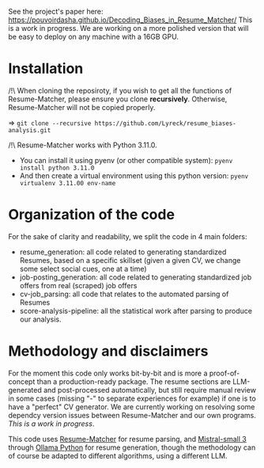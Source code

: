 See the project's paper here: https://pouvoirdasha.github.io/Decoding_Biases_in_Resume_Matcher/
This is a work in progress. We are working on a more polished version that will be easy to deploy on any machine with a 16GB GPU.

# Installation

/!\ When cloning the reposiroty, if you wish to get all the functions of Resume-Matcher, please ensure you clone **recursively**. Otherwise, Resume-Matcher will not be copied properly.

=> `git clone --recursive https://github.com/Lyreck/resume_biases-analysis.git`

/!\ Resume-Matcher works with Python 3.11.0. 
- You can install it using pyenv (or other compatible system): `pyenv install python 3.11.0`
- And then create a virtual environment using this python version: `pyenv virtualenv 3.11.00 env-name`

# Organization of the code

For the sake of clarity and readability, we split the code in 4 main folders:
- resume_generation: all code related to generating standardized Resumes, based on a specific skillset (given a given CV, we change some select social cues, one at a time)
- job-posting_generation: all code related to generating standardized job offers from real (scraped) job offers
- cv-job_parsing: all code that relates to the automated parsing of Resumes
- score-analysis-pipeline: all the statistical work after parsing to produce our analysis.

# Methodology and disclaimers
For the moment this code only works bit-by-bit and is more a proof-of-concept than a production-ready package.
The resume sections are LLM-generated and post-processed automatically, but still require manual review in some cases (missing "-" to separate experiences for example) if one is to have a "perfect" CV generator.
We are currently working on resolving some dependcy version issues between Resume-Matcher and our own programs. *This is a work in progress*.


This code uses [Resume-Matcher](https://github.com/srbhr/Resume-Matcher) for resume parsing, and [Mistral-small 3](https://ollama.com/library/mistral-small) through [Ollama Python](https://github.com/ollama/ollama-python) for resume generation, though the methodology can of course be adapted to different algorithms, using a different LLM.

